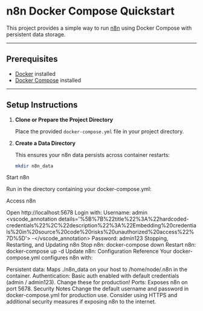 
# n8n Docker Compose Quickstart

This project provides a simple way to run [n8n](https://n8n.io/) using Docker Compose with persistent data storage.

---

## Prerequisites

- [Docker](https://docs.docker.com/get-docker/) installed
- [Docker Compose](https://docs.docker.com/compose/install/) installed

---

## Setup Instructions

1. **Clone or Prepare the Project Directory**

   Place the provided `docker-compose.yml` file in your project directory.

2. **Create a Data Directory**

   This ensures your n8n data persists across container restarts:

   ```sh
   mkdir n8n_data

Start n8n

Run in the directory containing your docker-compose.yml:

Access n8n

Open http://localhost:5678
Login with:
Username: admin <vscode_annotation details='%5B%7B%22title%22%3A%22hardcoded-credentials%22%2C%22description%22%3A%22Embedding%20credentials%20in%20source%20code%20risks%20unauthorized%20access%22%7D%5D'> -</vscode_annotation> Password: admin123
Stopping, Restarting, and Updating n8n
Stop n8n:
docker-compose down
Restart n8n:
docker-compose up -d
Update n8n:
Configuration Reference
Your docker-compose.yml configures n8n with:

Persistent data:
Maps ./n8n_data on your host to /home/node/.n8n in the container.
Authentication:
Basic auth enabled with default credentials (admin / admin123).
Change these for production!
Ports:
Exposes n8n on port 5678.
Security Notes
Change the default username and password in docker-compose.yml for production use.
Consider using HTTPS and additional security measures if exposing n8n to the internet.
